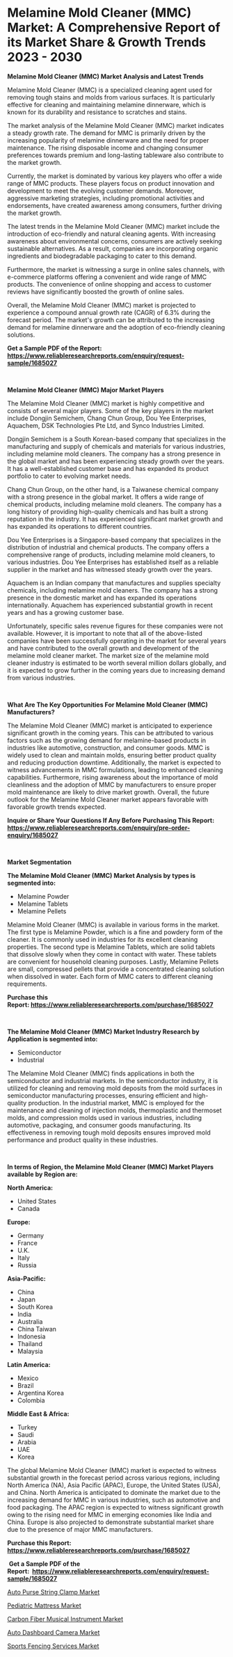 <p><h1>Melamine Mold Cleaner (MMC) Market: A Comprehensive Report of its Market Share & Growth Trends 2023 - 2030</h1></p><p><strong>Melamine Mold Cleaner (MMC) Market Analysis and Latest Trends</strong></p>
<p><p>Melamine Mold Cleaner (MMC) is a specialized cleaning agent used for removing tough stains and molds from various surfaces. It is particularly effective for cleaning and maintaining melamine dinnerware, which is known for its durability and resistance to scratches and stains.</p><p>The market analysis of the Melamine Mold Cleaner (MMC) market indicates a steady growth rate. The demand for MMC is primarily driven by the increasing popularity of melamine dinnerware and the need for proper maintenance. The rising disposable income and changing consumer preferences towards premium and long-lasting tableware also contribute to the market growth.</p><p>Currently, the market is dominated by various key players who offer a wide range of MMC products. These players focus on product innovation and development to meet the evolving customer demands. Moreover, aggressive marketing strategies, including promotional activities and endorsements, have created awareness among consumers, further driving the market growth.</p><p>The latest trends in the Melamine Mold Cleaner (MMC) market include the introduction of eco-friendly and natural cleaning agents. With increasing awareness about environmental concerns, consumers are actively seeking sustainable alternatives. As a result, companies are incorporating organic ingredients and biodegradable packaging to cater to this demand.</p><p>Furthermore, the market is witnessing a surge in online sales channels, with e-commerce platforms offering a convenient and wide range of MMC products. The convenience of online shopping and access to customer reviews have significantly boosted the growth of online sales.</p><p>Overall, the Melamine Mold Cleaner (MMC) market is projected to experience a compound annual growth rate (CAGR) of 6.3% during the forecast period. The market's growth can be attributed to the increasing demand for melamine dinnerware and the adoption of eco-friendly cleaning solutions.</p></p>
<p><strong>Get a Sample PDF of the Report:&nbsp; <a href="https://www.reliableresearchreports.com/enquiry/request-sample/1685027">https://www.reliableresearchreports.com/enquiry/request-sample/1685027</a></strong></p>
<p>&nbsp;</p>
<p><strong>Melamine Mold Cleaner (MMC) Major Market Players</strong></p>
<p><p>The Melamine Mold Cleaner (MMC) market is highly competitive and consists of several major players. Some of the key players in the market include Dongjin Semichem, Chang Chun Group, Dou Yee Enterprises, Aquachem, DSK Technologies Pte Ltd, and Synco Industries Limited.</p><p>Dongjin Semichem is a South Korean-based company that specializes in the manufacturing and supply of chemicals and materials for various industries, including melamine mold cleaners. The company has a strong presence in the global market and has been experiencing steady growth over the years. It has a well-established customer base and has expanded its product portfolio to cater to evolving market needs.</p><p>Chang Chun Group, on the other hand, is a Taiwanese chemical company with a strong presence in the global market. It offers a wide range of chemical products, including melamine mold cleaners. The company has a long history of providing high-quality chemicals and has built a strong reputation in the industry. It has experienced significant market growth and has expanded its operations to different countries.</p><p>Dou Yee Enterprises is a Singapore-based company that specializes in the distribution of industrial and chemical products. The company offers a comprehensive range of products, including melamine mold cleaners, to various industries. Dou Yee Enterprises has established itself as a reliable supplier in the market and has witnessed steady growth over the years.</p><p>Aquachem is an Indian company that manufactures and supplies specialty chemicals, including melamine mold cleaners. The company has a strong presence in the domestic market and has expanded its operations internationally. Aquachem has experienced substantial growth in recent years and has a growing customer base.</p><p>Unfortunately, specific sales revenue figures for these companies were not available. However, it is important to note that all of the above-listed companies have been successfully operating in the market for several years and have contributed to the overall growth and development of the melamine mold cleaner market. The market size of the melamine mold cleaner industry is estimated to be worth several million dollars globally, and it is expected to grow further in the coming years due to increasing demand from various industries.</p></p>
<p>&nbsp;</p>
<p><strong>What Are The Key Opportunities For Melamine Mold Cleaner (MMC) Manufacturers?</strong></p>
<p><p>The Melamine Mold Cleaner (MMC) market is anticipated to experience significant growth in the coming years. This can be attributed to various factors such as the growing demand for melamine-based products in industries like automotive, construction, and consumer goods. MMC is widely used to clean and maintain molds, ensuring better product quality and reducing production downtime. Additionally, the market is expected to witness advancements in MMC formulations, leading to enhanced cleaning capabilities. Furthermore, rising awareness about the importance of mold cleanliness and the adoption of MMC by manufacturers to ensure proper mold maintenance are likely to drive market growth. Overall, the future outlook for the Melamine Mold Cleaner market appears favorable with favorable growth trends expected.</p></p>
<p><strong>Inquire or Share Your Questions If Any Before Purchasing This Report: <a href="https://www.reliableresearchreports.com/enquiry/pre-order-enquiry/1685027">https://www.reliableresearchreports.com/enquiry/pre-order-enquiry/1685027</a></strong></p>
<p>&nbsp;</p>
<p><strong>Market Segmentation</strong></p>
<p><strong>The Melamine Mold Cleaner (MMC) Market Analysis by types is segmented into:</strong></p>
<p><ul><li>Melamine Powder</li><li>Melamine Tablets</li><li>Melamine Pellets</li></ul></p>
<p><p>Melamine Mold Cleaner (MMC) is available in various forms in the market. The first type is Melamine Powder, which is a fine and powdery form of the cleaner. It is commonly used in industries for its excellent cleaning properties. The second type is Melamine Tablets, which are solid tablets that dissolve slowly when they come in contact with water. These tablets are convenient for household cleaning purposes. Lastly, Melamine Pellets are small, compressed pellets that provide a concentrated cleaning solution when dissolved in water. Each form of MMC caters to different cleaning requirements.</p></p>
<p><strong>Purchase this Report:&nbsp;<a href="https://www.reliableresearchreports.com/purchase/1685027">https://www.reliableresearchreports.com/purchase/1685027</a></strong></p>
<p>&nbsp;</p>
<p><strong>The Melamine Mold Cleaner (MMC) Market Industry Research by Application is segmented into:</strong></p>
<p><ul><li>Semiconductor</li><li>Industrial</li></ul></p>
<p><p>The Melamine Mold Cleaner (MMC) finds applications in both the semiconductor and industrial markets. In the semiconductor industry, it is utilized for cleaning and removing mold deposits from the mold surfaces in semiconductor manufacturing processes, ensuring efficient and high-quality production. In the industrial market, MMC is employed for the maintenance and cleaning of injection molds, thermoplastic and thermoset molds, and compression molds used in various industries, including automotive, packaging, and consumer goods manufacturing. Its effectiveness in removing tough mold deposits ensures improved mold performance and product quality in these industries.</p></p>
<p>&nbsp;</p>
<p><strong>In terms of Region, the Melamine Mold Cleaner (MMC) Market Players available by Region are:</strong></p>
<p>
    <p> <strong> North America: </strong>
        <ul>
            <li>United States</li>
            <li>Canada</li>
        </ul>
        </p> 
    <p> <strong> Europe: </strong>
        <ul>
            <li>Germany</li>
            <li>France</li>
            <li>U.K.</li>
            <li>Italy</li>
            <li>Russia</li>
        </ul>
        </p> 
    <p> <strong> Asia-Pacific: </strong>
        <ul>
            <li>China</li>
            <li>Japan</li>
            <li>South Korea</li>
            <li>India</li>
            <li>Australia</li>
            <li>China Taiwan</li>
            <li>Indonesia</li>
            <li>Thailand</li>
            <li>Malaysia</li>
        </ul>
        </p> 
    <p> <strong> Latin America: </strong>
        <ul>
            <li>Mexico</li>
            <li>Brazil</li>
            <li>Argentina Korea</li>
            <li>Colombia</li>
        </ul>
        </p> 
    <p> <strong> Middle East & Africa: </strong>
        <ul>
            <li>Turkey</li>
            <li>Saudi</li>
            <li>Arabia</li>
            <li>UAE</li>
            <li>Korea</li>
        </ul>
    </p>
    </p>
<p><p>The global Melamine Mold Cleaner (MMC) market is expected to witness substantial growth in the forecast period across various regions, including North America (NA), Asia Pacific (APAC), Europe, the United States (USA), and China. North America is anticipated to dominate the market due to the increasing demand for MMC in various industries, such as automotive and food packaging. The APAC region is expected to witness significant growth owing to the rising need for MMC in emerging economies like India and China. Europe is also projected to demonstrate substantial market share due to the presence of major MMC manufacturers.</p></p>
<p><strong>Purchase this Report: <a href="https://www.reliableresearchreports.com/purchase/1685027">https://www.reliableresearchreports.com/purchase/1685027</a></strong></p>
<p>&nbsp;<strong>Get a Sample PDF of the Report:&nbsp;&nbsp;<a href="https://www.reliableresearchreports.com/enquiry/request-sample/1685027">https://www.reliableresearchreports.com/enquiry/request-sample/1685027</a></strong></p>
<p><strong></strong></p>
<p><p><a href="https://www.linkedin.com/pulse/auto-purse-string-clamp-market-research-report-unlocks-analysis/">Auto Purse String Clamp Market</a></p><p><a href="https://github.com/aasishrp01/Market-Research-Report-List-1/blob/main/pediatric-mattress-market.md">Pediatric Mattress Market</a></p><p><a href="https://medium.com/@minnieebert2827/decoding-carbon-fiber-musical-instrument-market-metrics-market-share-trends-and-growth-patterns-c3f3df968dd4">Carbon Fiber Musical Instrument Market</a></p><p><a href="https://github.com/Paul14Anderson63/Market-Research-Report-List-1/blob/main/auto-dashboard-camera-market.md">Auto Dashboard Camera Market</a></p><p><a href="https://www.linkedin.com/pulse/sports-fencing-services-market-share-amp-new-trends/">Sports Fencing Services Market</a></p></p>